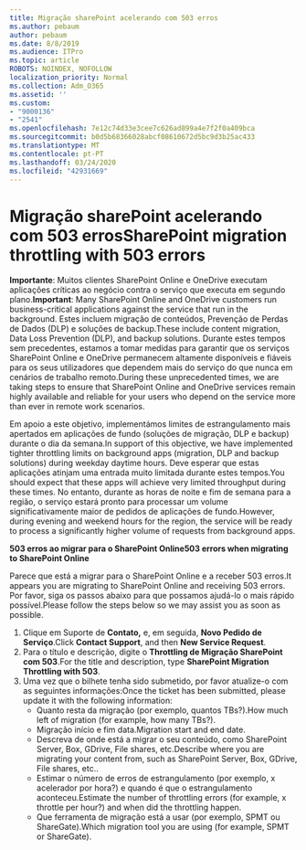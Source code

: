 ```yaml
---
title: Migração sharePoint acelerando com 503 erros
ms.author: pebaum
author: pebaum
ms.date: 8/8/2019
ms.audience: ITPro
ms.topic: article
ROBOTS: NOINDEX, NOFOLLOW
localization_priority: Normal
ms.collection: Adm_O365
ms.assetid: ''
ms.custom:
- "9000136"
- "2541"
ms.openlocfilehash: 7e12c74d33e3cee7c626ad899a4e7f2f0a409bca
ms.sourcegitcommit: b0d5b68366028abcf08610672d5bc9d3b25ac433
ms.translationtype: MT
ms.contentlocale: pt-PT
ms.lasthandoff: 03/24/2020
ms.locfileid: "42931669"
---
```

# <a name="sharepoint-migration-throttling-with-503-errors"></a><span data-ttu-id="dd4de-102">Migração sharePoint acelerando com 503 erros</span><span class="sxs-lookup"><span data-stu-id="dd4de-102">SharePoint migration throttling with 503 errors</span></span>

<span data-ttu-id="dd4de-103">**Importante**: Muitos clientes SharePoint Online e OneDrive executam aplicações críticas ao negócio contra o serviço que executa em segundo plano.</span><span class="sxs-lookup"><span data-stu-id="dd4de-103">**Important**: Many SharePoint Online and OneDrive customers run business-critical applications against the service that run in the background.</span></span> <span data-ttu-id="dd4de-104">Estes incluem migração de conteúdos, Prevenção de Perdas de Dados (DLP) e soluções de backup.</span><span class="sxs-lookup"><span data-stu-id="dd4de-104">These include content migration, Data Loss Prevention (DLP), and backup solutions.</span></span> <span data-ttu-id="dd4de-105">Durante estes tempos sem precedentes, estamos a tomar medidas para garantir que os serviços SharePoint Online e OneDrive permanecem altamente disponíveis e fiáveis para os seus utilizadores que dependem mais do serviço do que nunca em cenários de trabalho remoto.</span><span class="sxs-lookup"><span data-stu-id="dd4de-105">During these unprecedented times, we are taking steps to ensure that SharePoint Online and OneDrive services remain highly available and reliable for your users who depend on the service more than ever in remote work scenarios.</span></span>

<span data-ttu-id="dd4de-106">Em apoio a este objetivo, implementámos limites de estrangulamento mais apertados em aplicações de fundo (soluções de migração, DLP e backup) durante o dia da semana.</span><span class="sxs-lookup"><span data-stu-id="dd4de-106">In support of this objective, we have implemented tighter throttling limits on background apps (migration, DLP and backup solutions) during weekday daytime hours.</span></span> <span data-ttu-id="dd4de-107">Deve esperar que estas aplicações atinjam uma entrada muito limitada durante estes tempos.</span><span class="sxs-lookup"><span data-stu-id="dd4de-107">You should expect that these apps will achieve very limited throughput during these times.</span></span> <span data-ttu-id="dd4de-108">No entanto, durante as horas de noite e fim de semana para a região, o serviço estará pronto para processar um volume significativamente maior de pedidos de aplicações de fundo.</span><span class="sxs-lookup"><span data-stu-id="dd4de-108">However, during evening and weekend hours for the region, the service will be ready to process a significantly higher volume of requests from background apps.</span></span>

<span data-ttu-id="dd4de-109">**503 erros ao migrar para o SharePoint Online**</span><span class="sxs-lookup"><span data-stu-id="dd4de-109">**503 errors when migrating to SharePoint Online**</span></span>

<span data-ttu-id="dd4de-110">Parece que está a migrar para o SharePoint Online e a receber 503 erros.</span><span class="sxs-lookup"><span data-stu-id="dd4de-110">It appears you are migrating to SharePoint Online and receiving 503 errors.</span></span> <span data-ttu-id="dd4de-111">Por favor, siga os passos abaixo para que possamos ajudá-lo o mais rápido possível.</span><span class="sxs-lookup"><span data-stu-id="dd4de-111">Please follow the steps below so we may assist you as soon as possible.</span></span> 

1. <span data-ttu-id="dd4de-112">Clique em Suporte de **Contato,** e, em seguida, **Novo Pedido de Serviço**.</span><span class="sxs-lookup"><span data-stu-id="dd4de-112">Click **Contact Support**, and then **New Service Request**.</span></span>
2. <span data-ttu-id="dd4de-113">Para o título e descrição, digite o **Throttling de Migração SharePoint com 503**.</span><span class="sxs-lookup"><span data-stu-id="dd4de-113">For the title and description, type **SharePoint Migration Throttling with 503**.</span></span>
3. <span data-ttu-id="dd4de-114">Uma vez que o bilhete tenha sido submetido, por favor atualize-o com as seguintes informações:</span><span class="sxs-lookup"><span data-stu-id="dd4de-114">Once the ticket has been submitted, please update it with the following information:</span></span>
    - <span data-ttu-id="dd4de-115">Quanto resta da migração (por exemplo, quantos TBs?).</span><span class="sxs-lookup"><span data-stu-id="dd4de-115">How much left of migration (for example, how many TBs?).</span></span>
    - <span data-ttu-id="dd4de-116">Migração início e fim data.</span><span class="sxs-lookup"><span data-stu-id="dd4de-116">Migration start and end date.</span></span>
    - <span data-ttu-id="dd4de-117">Descreva de onde está a migrar o seu conteúdo, como SharePoint Server, Box, GDrive, File shares, etc.</span><span class="sxs-lookup"><span data-stu-id="dd4de-117">Describe where you are migrating your content from, such as SharePoint Server, Box, GDrive, File shares, etc..</span></span>
    - <span data-ttu-id="dd4de-118">Estimar o número de erros de estrangulamento (por exemplo, x acelerador por hora?) e quando é que o estrangulamento aconteceu.</span><span class="sxs-lookup"><span data-stu-id="dd4de-118">Estimate the number of throttling errors (for example, x throttle per hour?) and when did the throttling happen.</span></span>
    - <span data-ttu-id="dd4de-119">Que ferramenta de migração está a usar (por exemplo, SPMT ou ShareGate).</span><span class="sxs-lookup"><span data-stu-id="dd4de-119">Which migration tool you are using (for example, SPMT or ShareGate).</span></span>


